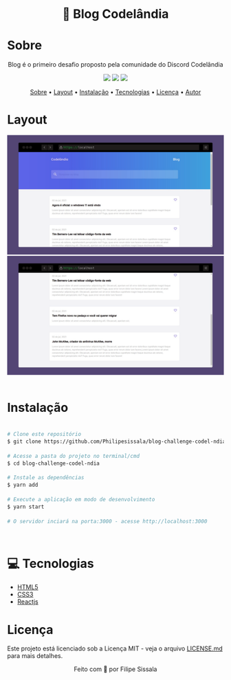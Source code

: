 <h1 align="center">🎨 Blog Codelândia</h1>

<h1 id="sobre">Sobre</h1>
<p align="center" >Blog é o primeiro desafio proposto pela comunidade do Discord Codelândia</p>
<div align="center">
<img src="https://img.shields.io/badge/license-MIT-blue">
<img src="https://img.shields.io/badge/yarn-1.22.11-blue">
<img src="https://img.shields.io/badge/node-v14.17.6-green">
</div>
<p align="center">
 <a href="#sobre">Sobre</a> •
 <a href="#layout">Layout</a> • 
 <a href="#instalacao">Instalação</a> • 
 <a href="#tecnologias">Tecnologias</a> • 
 <a href="#licenca">Licença</a> • 
 <a href="#autor">Autor</a>
</p>

<h1 id="layout">Layout</h1>
<div align="center">
<img src="src/assets/img01.png">
<img src="src/assets/img02.png">
</div>
<br>
<h1 id="instalacao">Instalação</h1>

```bash

# Clone este repositório
$ git clone https://github.com/Philipesissala/blog-challenge-codel-ndia.git

# Acesse a pasta do projeto no terminal/cmd
$ cd blog-challenge-codel-ndia

# Instale as dependências
$ yarn add

# Execute a aplicação em modo de desenvolvimento
$ yarn start

# O servidor inciará na porta:3000 - acesse http://localhost:3000
```

<br>
<h1 id="tecnologias">💻 Tecnologias</h1>

- [HTML5](https://www.w3schools.com/html/default.asp)
- [CSS3](https://www.w3schools.com/css/default.asp)
- [Reactjs](https://reactjs.org/)

<h1 id="licenca">Licença</h1>
<p>Este projeto está licenciado sob a Licença MIT - veja o arquivo <a href="https://github.com/steniowagner/mindCast/blob/master/LICENSE">LICENSE.md</a> para mais detalhes.</p>
<p align="center" id="autor">Feito com 💓 por Filipe Sissala</p>

